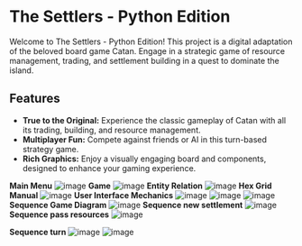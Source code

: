 # The Settlers - Python Edition

Welcome to The Settlers - Python Edition! This project is a digital adaptation of the beloved board game Catan. Engage in a strategic game of resource management, trading, and settlement building in a quest to dominate the island.

## Features

- **True to the Original:** Experience the classic gameplay of Catan with all its trading, building, and resource management.
- **Multiplayer Fun:** Compete against friends or AI in this turn-based strategy game.
- **Rich Graphics:** Enjoy a visually engaging board and components, designed to enhance your gaming experience.

**Main Menu**
![image](https://github.com/ConnieLo/The_Settlers_Python/assets/106534376/dafbf506-055c-404f-823f-38c291fe1614)
**Game**
![image](https://github.com/ConnieLo/The_Settlers_Python/assets/106534376/320e7ae2-8167-4937-aa42-5293d4e8d2b1)
**Entity Relation**
![image](https://github.com/ConnieLo/The_Settlers_Python/assets/106534376/18bb5d33-3b3a-4493-baf4-e0d986757239)
**Hex Grid Manual**
![image](https://github.com/ConnieLo/The_Settlers_Python/assets/106534376/efabc0f1-98d8-4744-88e7-1dc5c440f5f2)
**User Interface Mechanics**
![image](https://github.com/ConnieLo/The_Settlers_Python/assets/106534376/81168bb8-ca07-423b-ae84-7b440f093940)
![image](https://github.com/ConnieLo/The_Settlers_Python/assets/106534376/f9059153-327e-4c7c-a47b-3861323189df)
![image](https://github.com/ConnieLo/The_Settlers_Python/assets/106534376/8e5bfa2a-7712-4336-af05-79631cb8eb34)
**Sequence Game Diagram**
![image](https://github.com/ConnieLo/The_Settlers_Python/assets/106534376/e2637c60-0b53-49d9-a276-c0f6b702b2e0)
**Sequence new settlement**
![image](https://github.com/ConnieLo/The_Settlers_Python/assets/106534376/233549b5-8bff-4df8-9dbc-3d358cecb0f0)
**Sequence pass resources**
![image](https://github.com/ConnieLo/The_Settlers_Python/assets/106534376/ee9af586-9816-4a61-8c89-c28df60ff3d3)

**Sequence turn**
![image](https://github.com/ConnieLo/The_Settlers_Python/assets/106534376/835eba8a-7ca4-422d-8753-b0825addc425)
![image](https://github.com/ConnieLo/The_Settlers_Python/assets/106534376/2e05735a-2412-4c86-9f61-73bc5cecea4a)


